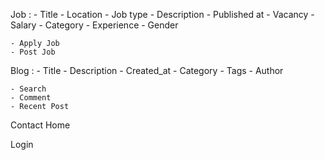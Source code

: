 Job :
    - Title
    - Location
    - Job type
    - Description
    - Published at
    - Vacancy
    - Salary
    - Category
    - Experience
    - Gender

    - Apply Job
    - Post Job

Blog :
    - Title
    - Description
    - Created_at
    - Category
    - Tags
    - Author

    - Search
    - Comment
    - Recent Post

Contact
Home

Login